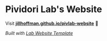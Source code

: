 
# Pividori Lab's Website

Visit **[jillhoffman.github.io/pivlab-website](https://jillhoffman.github.io/pivlab-website)** 🚀

_Built with [Lab Website Template](https://greene-lab.gitbook.io/lab-website-template-docs)_
